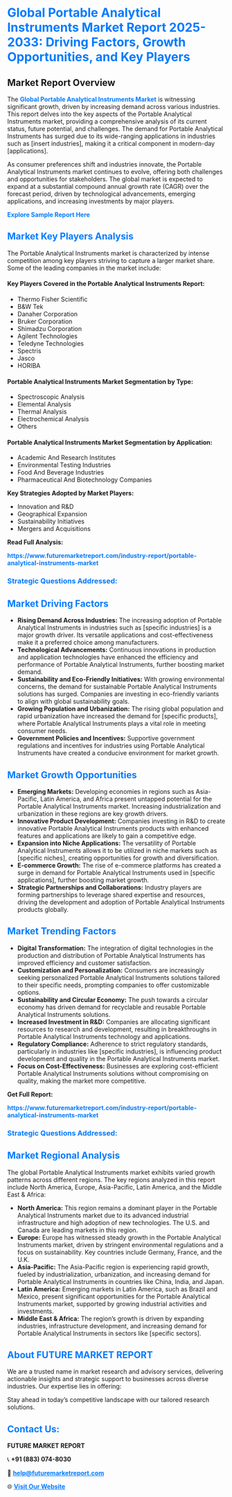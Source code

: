 <h1 style="color: #007BFF;">Global Portable Analytical Instruments Market Report 2025-2033: Driving Factors, Growth Opportunities, and Key Players</h1>

<section id="overview">
<h2>Market Report Overview</h2>
<p>The <a href="https://www.futuremarketreport.com/industry-report/portable-analytical-instruments-market" style="color: #007BFF; text-decoration: none;"><strong>Global Portable Analytical Instruments Market</strong></a> is witnessing significant growth, driven by increasing demand across various industries. This report delves into the key aspects of the Portable Analytical Instruments market, providing a comprehensive analysis of its current status, future potential, and challenges. The demand for Portable Analytical Instruments has surged due to its wide-ranging applications in industries such as [insert industries], making it a critical component in modern-day [applications].</p>
<p>As consumer preferences shift and industries innovate, the Portable Analytical Instruments market continues to evolve, offering both challenges and opportunities for stakeholders. The global market is expected to expand at a substantial compound annual growth rate (CAGR) over the forecast period, driven by technological advancements, emerging applications, and increasing investments by major players.</p>
</section>

<section id="overview">
<p><a href="https://www.futuremarketreport.com/request-sample/reportId=89913" style="color: #007BFF; text-decoration: none;"><strong>Explore Sample Report Here</strong></a></p>
</section>

<section id="key-players">
<h2 style="color: #007BFF;">Market Key Players Analysis</h2>
<p>The Portable Analytical Instruments market is characterized by intense competition among key players striving to capture a larger market share. Some of the leading companies in the market include:</p>
<h4>Key Players Covered in the Portable Analytical Instruments Report:</h4>
<ul><li>Thermo Fisher Scientific</li><li>B&amp;W Tek</li><li>Danaher Corporation</li><li>Bruker Corporation</li><li>Shimadzu Corporation</li><li>Agilent Technologies</li><li>Teledyne Technologies</li><li>Spectris</li><li>Jasco</li><li>HORIBA</li></ul>
<h4>Portable Analytical Instruments Market Segmentation by Type:</h4>
<ul><li>Spectroscopic Analysis</li><li>Elemental Analysis</li><li>Thermal Analysis</li><li>Electrochemical Analysis</li><li>Others</li></ul>

<h4>Portable Analytical Instruments Market Segmentation by Application:</h4>
<ul><li>Academic And Research Institutes</li><li>Environmental Testing Industries</li><li>Food And Beverage Industries</li><li>Pharmaceutical And Biotechnology Companies</li></ul>
<p><strong>Key Strategies Adopted by Market Players:</strong></p>
<ul>
<li>Innovation and R&D</li>
<li>Geographical Expansion</li>
<li>Sustainability Initiatives</li>
<li>Mergers and Acquisitions</li>
</ul>
</section>

<section>
<p><strong>Read Full Analysis: </strong></p><a href="https://www.futuremarketreport.com/industry-report/portable-analytical-instruments-market" style="color: #007BFF; text-decoration: none;"><strong>https://www.futuremarketreport.com/industry-report/portable-analytical-instruments-market</strong></a>
<h3 style="color: #007BFF;">Strategic Questions Addressed:</h3>
</section>

<section id="driving-factors">
<h2 style="color: #007BFF;">Market Driving Factors</h2>
<ul>
<li><strong>Rising Demand Across Industries:</strong> The increasing adoption of Portable Analytical Instruments in industries such as [specific industries] is a major growth driver. Its versatile applications and cost-effectiveness make it a preferred choice among manufacturers.</li>
<li><strong>Technological Advancements:</strong> Continuous innovations in production and application technologies have enhanced the efficiency and performance of Portable Analytical Instruments, further boosting market demand.</li>
<li><strong>Sustainability and Eco-Friendly Initiatives:</strong> With growing environmental concerns, the demand for sustainable Portable Analytical Instruments solutions has surged. Companies are investing in eco-friendly variants to align with global sustainability goals.</li>
<li><strong>Growing Population and Urbanization:</strong> The rising global population and rapid urbanization have increased the demand for [specific products], where Portable Analytical Instruments plays a vital role in meeting consumer needs.</li>
<li><strong>Government Policies and Incentives:</strong> Supportive government regulations and incentives for industries using Portable Analytical Instruments have created a conducive environment for market growth.</li>
</ul>
</section>

<section id="growth-opportunities">
<h2 style="color: #007BFF;">Market Growth Opportunities</h2>
<ul>
<li><strong>Emerging Markets:</strong> Developing economies in regions such as Asia-Pacific, Latin America, and Africa present untapped potential for the Portable Analytical Instruments market. Increasing industrialization and urbanization in these regions are key growth drivers.</li>
<li><strong>Innovative Product Development:</strong> Companies investing in R&D to create innovative Portable Analytical Instruments products with enhanced features and applications are likely to gain a competitive edge.</li>
<li><strong>Expansion into Niche Applications:</strong> The versatility of Portable Analytical Instruments allows it to be utilized in niche markets such as [specific niches], creating opportunities for growth and diversification.</li>
<li><strong>E-commerce Growth:</strong> The rise of e-commerce platforms has created a surge in demand for Portable Analytical Instruments used in [specific applications], further boosting market growth.</li>
<li><strong>Strategic Partnerships and Collaborations:</strong> Industry players are forming partnerships to leverage shared expertise and resources, driving the development and adoption of Portable Analytical Instruments products globally.</li>
</ul>
</section>

<section id="trending-factors">
<h2 style="color: #007BFF;">Market Trending Factors</h2>
<ul>
<li><strong>Digital Transformation:</strong> The integration of digital technologies in the production and distribution of Portable Analytical Instruments has improved efficiency and customer satisfaction.</li>
<li><strong>Customization and Personalization:</strong> Consumers are increasingly seeking personalized Portable Analytical Instruments solutions tailored to their specific needs, prompting companies to offer customizable options.</li>
<li><strong>Sustainability and Circular Economy:</strong> The push towards a circular economy has driven demand for recyclable and reusable Portable Analytical Instruments solutions.</li>
<li><strong>Increased Investment in R&D:</strong> Companies are allocating significant resources to research and development, resulting in breakthroughs in Portable Analytical Instruments technology and applications.</li>
<li><strong>Regulatory Compliance:</strong> Adherence to strict regulatory standards, particularly in industries like [specific industries], is influencing product development and quality in the Portable Analytical Instruments market.</li>
<li><strong>Focus on Cost-Effectiveness:</strong> Businesses are exploring cost-efficient Portable Analytical Instruments solutions without compromising on quality, making the market more competitive.</li>
</ul>
</section>

<section>
<p><strong>Get Full Report: </strong></p><a href="https://www.futuremarketreport.com/industry-report/portable-analytical-instruments-market" style="color: #007BFF; text-decoration: none;"><strong>https://www.futuremarketreport.com/industry-report/portable-analytical-instruments-market</strong></a>
<h3 style="color: #007BFF;">Strategic Questions Addressed:</h3>
</section>


<section id="regional-analysis">
<h2 style="color: #007BFF;">Market Regional Analysis</h2>
<p>The global Portable Analytical Instruments market exhibits varied growth patterns across different regions. The key regions analyzed in this report include North America, Europe, Asia-Pacific, Latin America, and the Middle East & Africa:</p>
<ul>
<li><strong>North America:</strong> This region remains a dominant player in the Portable Analytical Instruments market due to its advanced industrial infrastructure and high adoption of new technologies. The U.S. and Canada are leading markets in this region.</li>
<li><strong>Europe:</strong> Europe has witnessed steady growth in the Portable Analytical Instruments market, driven by stringent environmental regulations and a focus on sustainability. Key countries include Germany, France, and the U.K.</li>
<li><strong>Asia-Pacific:</strong> The Asia-Pacific region is experiencing rapid growth, fueled by industrialization, urbanization, and increasing demand for Portable Analytical Instruments in countries like China, India, and Japan.</li>
<li><strong>Latin America:</strong> Emerging markets in Latin America, such as Brazil and Mexico, present significant opportunities for the Portable Analytical Instruments market, supported by growing industrial activities and investments.</li>
<li><strong>Middle East & Africa:</strong> The region’s growth is driven by expanding industries, infrastructure development, and increasing demand for Portable Analytical Instruments in sectors like [specific sectors].</li>
</ul>
</section>

<footer>
<h2 style="color: #007BFF;">About FUTURE MARKET REPORT</h2>
<p>We are a trusted name in market research and advisory services, delivering actionable insights and strategic support to businesses across diverse industries. Our expertise lies in offering:</p>

<p>Stay ahead in today’s competitive landscape with our tailored research solutions.</p>

<h2 style="color: #007BFF;">Contact Us:</h2>
<p><strong>FUTURE MARKET REPORT</strong></p>
<p>📞 <strong>+91 (883) 074-8030</strong></p>
<p>📧 <strong><a href="mailto:help@futuremarketreport.com" style="color: #007BFF;">help@futuremarketreport.com</a></strong></p>
<p>🌐 <strong><a href="https://www.futuremarketreport.com/" style="color: #007BFF;">Visit Our Website</a></strong></p>
</footer>
